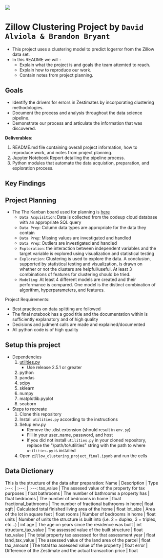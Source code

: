 ![](http://zillow.mediaroom.com/image/Zillow_Wordmark_Blue_RGB.jpg)


# Zillow Clustering Project by `David Alviola & Brandon Bryant`
- This project uses a clustering model to predict logerror from the Zillow data set.
- In this README we will :
    * Explain what the project is and goals the team attemted to reach. 
    * Explain how to reproduce our work. 
    * Contain notes from project planning.

## Goals
* Identify the drivers for errors in Zestimates by incorporating clustering methodologies.
* Document the process and analysis throughout the data science pipeline.
* Demonstrate our process and articulate the information that was discovered.

**Deliverables:**
1. README.md file containing overall project information, how to reproduce work, and notes from project planning.
2. Jupyter Notebook Report detailing the pipeline process.
3. Python modules that automate the data acquistion, preparation, and exploration process.

## Key Findings

## Project Planning
* The The Kanban board used for planning is <a href="https://github.com/orgs/david-and-brandon-the-sa-se-bros/projects/1">here</a>
   * `Data Acquisition`: Data is collected from the codeup cloud database with an appropriate SQL query
   * `Data Prep`: Column data types are appropriate for the data they contain
   * `Data Prep`: Missing values are investigated and handled
   * `Data Prep`: Outliers are investigated and handled
   * `Exploration`: the interaction between independent variables and the target variable is explored using visualization and statistical testing
   * `Exploration`: Clustering is used to explore the data. A conclusion, supported by statistical testing and visualization, is drawn on whether or not the clusters are helpful/useful. At least 3 combinations of features for clustering should be tried.
   * `Modeling`: At least 4 different models are created and their performance is compared. One model is the distinct combination of algorithm, hyperparameters, and features.

Project Requirements:
   - Best practices on data splitting are followed
   - The final notebook has a good title and the documentation within is sufficiently explanatory and of high quality
   - Decisions and judment calls are made and explained/documented
   - All python code is of high quality

## Setup this project
* Dependencies
    1. [utilities.py](https://github.com/david-ryan-alviola/utilities/releases)
        * Use release 2.5.1 or greater
    2. python
    3. pandas
    4. scipy
    5. sklearn
    6. numpy
    7. matplotlib.pyplot
    8. seaborn
* Steps to recreate
    1. Clone this repository
    2. Install `utilities.py` according to the instructions
    3. Setup env.py
        * Remove the .dist extension (should result in `env.py`)
        * Fill in your user_name, password, and host
        * If you did not install `utilities.py` in your cloned repository, replace the "/path/to/utilities" string with the path to where `utilities.py` is installed
    4. Open `zillow_clustering_project_final.ipynb` and run the cells



## Data Dictionary
This is the structure of the data after preparation:
Name | Description | Type
:---: | :---: | :---:
tax_value | The assesed value of the property for tax purposes | float
bathrooms | The number of bathrooms a property has  | float
bedrooms  | The number of bedrooms in home |   float
fractional_bathrooms | The number of fractional bathrooms in home| float
sqft | Calculated total finished living area of the home | float
lot_size | Area of the lot in square feet | float
rooms |  Number of bedrooms in home  | float
units |  Number of units the structure is built into (i.e. 2 = duplex, 3 = triplex, etc...) | int
age |  The age on years since the residence was built | int
structure_tax_value | The assessed value of the built structure  | float
tax_value | The total property tax assessed for that assessment year | float
land_tax_value | The assessed value of the land area of the parcel | float
tax_amount | The total tax assessed value of the property | float
error | Difference of the Zestimate and the actual transaction price | float
